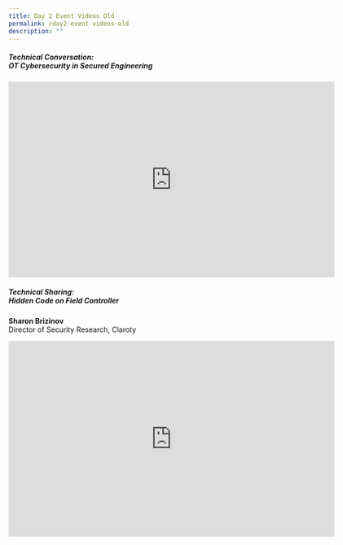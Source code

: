 ```yaml
---
title: Day 2 Event Videos Old
permalink: /day2-event-videos-old
description: ""
---
```




##### **Technical Conversation: <br>OT Cybersecurity in Secured Engineering**<br>

<iframe width="640" height="385" src="https://www.youtube.com/embed/fdpOseg9bs4" title="YouTube video player" frameborder="0" allow="accelerometer; autoplay; clipboard-write; encrypted-media; gyroscope; picture-in-picture" allowfullscreen></iframe><br>


##### **Technical Sharing: <br>Hidden Code on Field Controller**

<b>Sharon Brizinov</b> <br>Director of Security Research, Claroty
<iframe width="640" height="385" src="https://www.youtube.com/embed/_NL5YnLv9Z4" title="YouTube video player" frameborder="0" allow="accelerometer; autoplay; clipboard-write; encrypted-media; gyroscope; picture-in-picture" allowfullscreen></iframe>